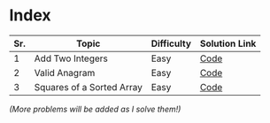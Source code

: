 # Index  
| Sr. | Topic                          | Difficulty          | Solution Link        |  
|-----|--------------------------------|---------------------|----------------------|  
| 1   | Add Two Integers               | Easy                | [Code](#)            |  
| 2   | Valid Anagram                  | Easy                | [Code](#)            | 
| 3   | Squares of a Sorted Array      | Easy                | [Code](#)            | 

_(More problems will be added as I solve them!)_  
